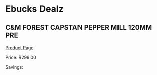 
# Ebucks Dealz
## C&M FOREST CAPSTAN PEPPER MILL 120MM PRE
[Product Page](https://www.ebucks.com/web/shop/productSelected.do?prodId=1049186311&catId=714962196)

Price: R299.00

Savings: 


	